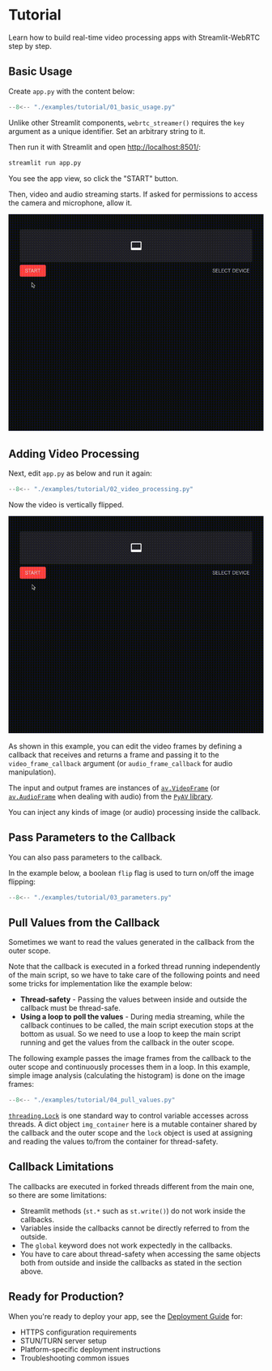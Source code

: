 # Tutorial

Learn how to build real-time video processing apps with Streamlit-WebRTC step by step.

## Basic Usage

Create `app.py` with the content below:

```python title="app.py"
--8<-- "./examples/tutorial/01_basic_usage.py"
```

Unlike other Streamlit components, `webrtc_streamer()` requires the `key` argument as a unique identifier. Set an arbitrary string to it.

Then run it with Streamlit and open <http://localhost:8501/>:

```bash
streamlit run app.py
```

You see the app view, so click the "START" button.

Then, video and audio streaming starts. If asked for permissions to access the camera and microphone, allow it.

![Basic example of streamlit-webrtc](./images/streamlit_webrtc_basic.gif)

## Adding Video Processing

Next, edit `app.py` as below and run it again:

```python title="app.py"
--8<-- "./examples/tutorial/02_video_processing.py"
```

Now the video is vertically flipped.

![Vertically flipping example](./images/streamlit_webrtc_flipped.gif)

As shown in this example, you can edit the video frames by defining a callback that receives and returns a frame and passing it to the `video_frame_callback` argument (or `audio_frame_callback` for audio manipulation).

The input and output frames are instances of [`av.VideoFrame`](https://pyav.org/docs/develop/api/video.html#av.video.frame.VideoFrame) (or [`av.AudioFrame`](https://pyav.org/docs/develop/api/audio.html#av.audio.frame.AudioFrame) when dealing with audio) from the [`PyAV` library](https://pyav.org/).

You can inject any kinds of image (or audio) processing inside the callback.

## Pass Parameters to the Callback

You can also pass parameters to the callback.

In the example below, a boolean `flip` flag is used to turn on/off the image flipping:

```python title="app.py"
--8<-- "./examples/tutorial/03_parameters.py"
```

## Pull Values from the Callback

Sometimes we want to read the values generated in the callback from the outer scope.

Note that the callback is executed in a forked thread running independently of the main script, so we have to take care of the following points and need some tricks for implementation like the example below:

* **Thread-safety** - Passing the values between inside and outside the callback must be thread-safe.
* **Using a loop to poll the values** - During media streaming, while the callback continues to be called, the main script execution stops at the bottom as usual. So we need to use a loop to keep the main script running and get the values from the callback in the outer scope.

The following example passes the image frames from the callback to the outer scope and continuously processes them in a loop. In this example, simple image analysis (calculating the histogram) is done on the image frames:

```python title="app.py"
--8<-- "./examples/tutorial/04_pull_values.py"
```

[`threading.Lock`](https://docs.python.org/3/library/threading.html#lock-objects) is one standard way to control variable accesses across threads. A dict object `img_container` here is a mutable container shared by the callback and the outer scope and the `lock` object is used at assigning and reading the values to/from the container for thread-safety.

## Callback Limitations

The callbacks are executed in forked threads different from the main one, so there are some limitations:

* Streamlit methods (`st.*` such as `st.write()`) do not work inside the callbacks.
* Variables inside the callbacks cannot be directly referred to from the outside.
* The `global` keyword does not work expectedly in the callbacks.
* You have to care about thread-safety when accessing the same objects both from outside and inside the callbacks as stated in the section above.

## Ready for Production?

When you're ready to deploy your app, see the [Deployment Guide](deployment.md) for:

- HTTPS configuration requirements
- STUN/TURN server setup
- Platform-specific deployment instructions
- Troubleshooting common issues
